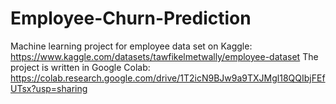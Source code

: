 # Employee-Churn-Prediction
Machine learning project for employee data set on Kaggle: https://www.kaggle.com/datasets/tawfikelmetwally/employee-dataset
The project is written in Google Colab: https://colab.research.google.com/drive/1T2icN9BJw9a9TXJMgl18QQIbjFEfUTsx?usp=sharing
